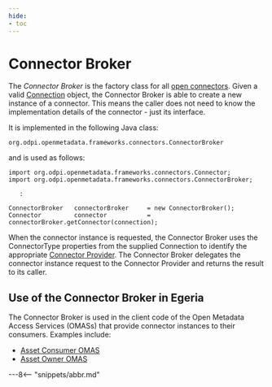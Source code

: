 ```yaml
---
hide:
- toc
---
```


<!-- SPDX-License-Identifier: CC-BY-4.0 -->
<!-- Copyright Contributors to the ODPi Egeria project. -->

# Connector Broker

The *Connector Broker* is the factory class for all [open connectors](/concepts/connector).  Given a valid [Connection](/concepts/connection) object, the Connector Broker is able to create a new instance of a connector.  This means the caller does not need to know the implementation details of the connector - just its interface.

It is implemented in the following Java class:

```
org.odpi.openmetadata.frameworks.connectors.ConnectorBroker
```

and is used as follows:

```
import org.odpi.openmetadata.frameworks.connectors.Connector;
import org.odpi.openmetadata.frameworks.connectors.ConnectorBroker;

   :
   
ConnectorBroker   connectorBroker     = new ConnectorBroker();
Connector         connector           = connectorBroker.getConnector(connection);
```

When the connector instance is requested, the Connector Broker uses the ConnectorType properties from the supplied Connection to identify the appropriate [Connector Provider](connector-provider.md).  The Connector Broker delegates the connector instance request to the Connector Provider and returns the result to its caller.

## Use of the Connector Broker in Egeria

The Connector Broker is used in the client code of the Open Metadata Access Services (OMASs) that provide connector instances to their consumers.  Examples include:

* [Asset Consumer OMAS](/services/omas/asset-consumer/overview)
* [Asset Owner OMAS](./services/omas/asset-owner/overview)


---8<-- "snippets/abbr.md"